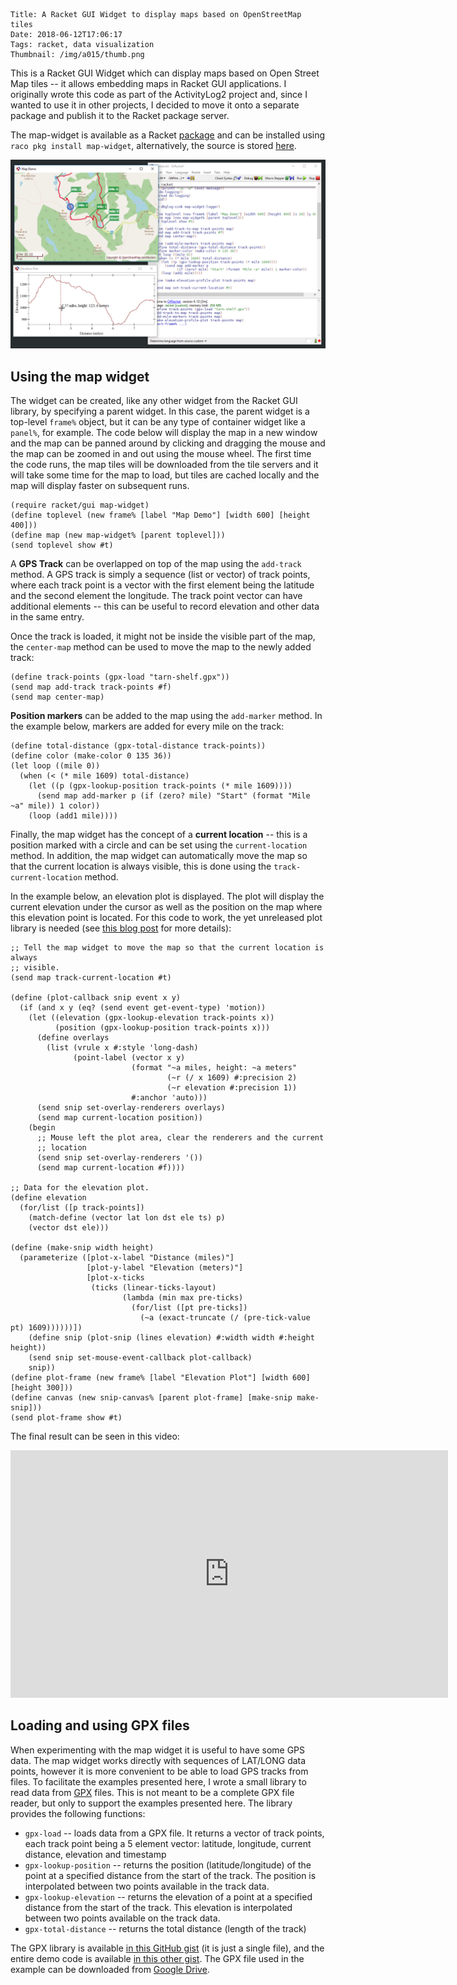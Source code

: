     Title: A Racket GUI Widget to display maps based on OpenStreetMap tiles
    Date: 2018-06-12T17:06:17
    Tags: racket, data visualization
    Thumbnail: /img/a015/thumb.png

This is a Racket GUI Widget which can display maps based on Open Street Map
tiles -- it allows embedding maps in Racket GUI applications.  I originally
wrote this code as part of the ActivityLog2 project and, since I wanted to use
it in other projects, I decided to move it onto a separate package and publish
it to the Racket package server.

<!-- more -->

The map-widget is available as a Racket [package][mw-link] and can be
installed using `raco pkg install map-widget`, alternatively, the source is
stored [here][map-widget-repo].

![](/img/a015/map-widget.png)

## Using the map widget

The widget can be created, like any other widget from the Racket GUI library,
by specifying a parent widget.  In this case, the parent widget is a top-level
`frame%` object, but it can be any type of container widget like a `panel%`,
for example.  The code below will display the map in a new window and the map
can be panned around by clicking and dragging the mouse and the map can be
zoomed in and out using the mouse wheel.  The first time the code runs, the
map tiles will be downloaded from the tile servers and it will take some time
for the map to load, but tiles are cached locally and the map will display
faster on subsequent runs.

```racket
(require racket/gui map-widget)
(define toplevel (new frame% [label "Map Demo"] [width 600] [height 400]))
(define map (new map-widget% [parent toplevel]))
(send toplevel show #t)
```

A **GPS Track** can be overlapped on top of the map using the `add-track`
method.  A GPS track is simply a sequence (list or vector) of track points,
where each track point is a vector with the first element being the latitude
and the second element the longitude.  The track point vector can have
additional elements -- this can be useful to record elevation and other data
in the same entry.

Once the track is loaded, it might not be inside the visible part of the map,
the `center-map` method can be used to move the map to the newly added track:

```racket
(define track-points (gpx-load "tarn-shelf.gpx"))
(send map add-track track-points #f)
(send map center-map)
```

**Position markers** can be added to the map using the `add-marker` method.
In the example below, markers are added for every mile on the track:

```racket
(define total-distance (gpx-total-distance track-points))
(define color (make-color 0 135 36))
(let loop ((mile 0))
  (when (< (* mile 1609) total-distance)
    (let ((p (gpx-lookup-position track-points (* mile 1609))))
      (send map add-marker p (if (zero? mile) "Start" (format "Mile ~a" mile)) 1 color))
    (loop (add1 mile))))
```

Finally, the map widget has the concept of a **current location** -- this is a
position marked with a circle and can be set using the `current-location`
method.  In addition, the map widget can automatically move the map so that
the current location is always visible, this is done using the
`track-current-location` method.

In the example below, an elevation plot is displayed. The plot will display
the current elevation under the cursor as well as the position on the map
where this elevation point is located.  For this code to work, the yet
unreleased plot library is needed (see [this blog
post](/2018/03/interactive-overlays-with-the-racket-plot-package-update.html)
for more details):

```racket
;; Tell the map widget to move the map so that the current location is always
;; visible.
(send map track-current-location #t)
  
(define (plot-callback snip event x y)
  (if (and x y (eq? (send event get-event-type) 'motion))
    (let ((elevation (gpx-lookup-elevation track-points x))
          (position (gpx-lookup-position track-points x)))
      (define overlays
        (list (vrule x #:style 'long-dash)
              (point-label (vector x y)
                           (format "~a miles, height: ~a meters"
                                   (~r (/ x 1609) #:precision 2)
                                   (~r elevation #:precision 1))
                           #:anchor 'auto)))
      (send snip set-overlay-renderers overlays)
      (send map current-location position))
    (begin
      ;; Mouse left the plot area, clear the renderers and the current
      ;; location
      (send snip set-overlay-renderers '())
      (send map current-location #f))))

;; Data for the elevation plot.
(define elevation
  (for/list ([p track-points])
    (match-define (vector lat lon dst ele ts) p)
    (vector dst ele)))

(define (make-snip width height)
  (parameterize ([plot-x-label "Distance (miles)"]
                 [plot-y-label "Elevation (meters)"]
                 [plot-x-ticks
                  (ticks (linear-ticks-layout)
                         (lambda (min max pre-ticks)
                           (for/list ([pt pre-ticks])
                             (~a (exact-truncate (/ (pre-tick-value pt) 1609))))))])
    (define snip (plot-snip (lines elevation) #:width width #:height height))
    (send snip set-mouse-event-callback plot-callback)
    snip))
(define plot-frame (new frame% [label "Elevation Plot"] [width 600] [height 300]))
(define canvas (new snip-canvas% [parent plot-frame] [make-snip make-snip]))
(send plot-frame show #t)
```

The final result can be seen in this video:

<div style="text-align:center">
<iframe width="700" height="396" src="https://www.youtube.com/embed/--wfpzGKa90" frameborder="0" allow="autoplay; encrypted-media" allowfullscreen></iframe>
</div>

## Loading and using GPX files

When experimenting with the map widget it is useful to have some GPS data.
The map widget works directly with sequences of LAT/LONG data points, however
it is more convenient to be able to load GPS tracks from files.  To facilitate
the examples presented here, I wrote a small library to read data from
[GPX][gpx-overview] files.  This is not meant to be a complete GPX file
reader, but only to support the examples presented here.  The library provides
the following functions:

* `gpx-load` -- loads data from a GPX file.  It returns a vector of track
  points, each track point being a 5 element vector: latitude, longitude,
  current distance, elevation and timestamp
* `gpx-lookup-position` -- returns the position (latitude/longitude) of the
  point at a specified distance from the start of the track.  The position is
  interpolated between two points available in the track data.
* `gpx-lookup-elevation` -- returns the elevation of a point at a specified
  distance from the start of the track.  This elevation is interpolated
  between two points available on the track data.
* `gpx-total-distance` -- returns the total distance (length of the track)

The GPX library is available [in this GitHub gist][gpx-gist] (it is just a
single file), and the entire demo code is available [in this other
gist][gpx-gist].  The GPX file used in the example can be downloaded from
[Google Drive][gpx-link].

<!-- link definitions -->

[gpx-gist]: https://gist.github.com/alex-hhh/c79921a975088f4a4d10116fcf19c34d
[mwtest-gist]: https://gist.github.com/alex-hhh/bd444eda44bc144a29a2ccb96a9493e4
[gpx-link]: https://drive.google.com/open?id=1zYFtEGdT4nw8yG4Db7xHqkqo38v9Y_e5
[gpx-overview]: https://en.wikipedia.org/wiki/GPS_Exchange_Format
[mw-link]: https://pkgs.racket-lang.org/package/map-widget
[map-widget-repo]: https://github.com/alex-hhh/map-widget

